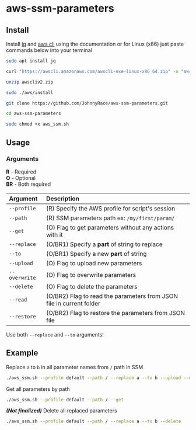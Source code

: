 # aws-ssm-parameters

## Install
Install [jq](https://stedolan.github.io/jq/) and [aws cli](https://docs.aws.amazon.com/cli/latest/userguide/getting-started-install.html) using the documentation or for Linux (x86) just paste commands below into your terminal
```bash
sudo apt install jq
```
```bash
curl "https://awscli.amazonaws.com/awscli-exe-linux-x86_64.zip" -o "awscliv2.zip"
```
```bash
unzip awscliv2.zip
```
```bash
sudo ./aws/install
```
```bash
git clone https://github.com/JohnnyRace/aws-ssm-parameters.git
```
```bash
cd aws-ssm-parameters
```
```bash
sudo chmod +x aws_ssm.sh
```


## Usage

### Arguments

**R** - Required  
**O** - Optional  
**BR** - Both required

| Argument      | Description |
| :---          |    :----   |
| `--profile`   | (R) Specify the AWS profile for script's session |
| `--path`      | (R) SSM parameters path ex: `/my/first/param/ ` |
| `--get`       | (O) Flag to get parameters without any actions with it |
| `--replace`   | (O/BR1) Specify a **part** of string to replace |
| `--to`        | (O/BR1) Specify a new **part** of string |
| `--upload`    | (O) Flag to upload new parameters |
| `--overwrite` | (O) Flag to overwrite parameters |
| `--delete`    | (O) Flag to delete the parameters |
| `--read`      | (O/BR2) Flag to read the parameters from JSON file in current folder |
| `--restore`   | (O/BR2) Flag to restore the parameters from JSON file |

Use both `--replace` and `--to` arguments!  

## Example

Replace `a` to `b` in all parameter names from `/` path in SSM
```bash
./aws_ssm.sh --profile default --path / --replace a --to b --upload --overwrite 
```
Get all parameters by path
```bash
./aws_ssm.sh --profile default --path / --get
```
***(Not finalized)*** Delete all replaced parameters
```bash
./aws_ssm.sh --profile default --path / --replace a --to b --delete
```